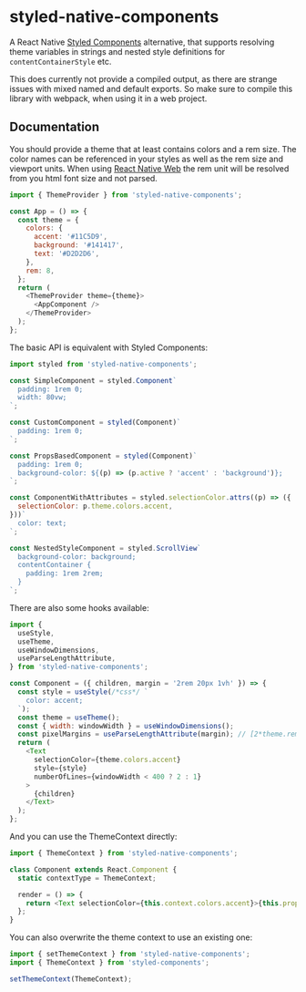 # styled-native-components

A React Native [Styled Components](https://www.styled-components.com) alternative, that supports resolving theme variables in strings and nested style definitions for `contentContainerStyle` etc.

This does currently not provide a compiled output, as there are strange issues with mixed named and default exports. So make sure to compile this library with webpack, when using it in a web project.

## Documentation

You should provide a theme that at least contains colors and a rem size. The color names can be referenced in your styles as well as the rem size and viewport units. When using [React Native Web](https://www.github.com/necolas/react-native-web) the rem unit will be resolved from you html font size and not parsed.

```js
import { ThemeProvider } from 'styled-native-components';

const App = () => {
  const theme = {
    colors: {
      accent: '#11C5D9',
      background: '#141417',
      text: '#D2D2D6',
    },
    rem: 8,
  };
  return (
    <ThemeProvider theme={theme}>
      <AppComponent />
    </ThemeProvider>
  );
};
```

The basic API is equivalent with Styled Components:

```js
import styled from 'styled-native-components';

const SimpleComponent = styled.Component`
  padding: 1rem 0;
  width: 80vw;
`;

const CustomComponent = styled(Component)`
  padding: 1rem 0;
`;

const PropsBasedComponent = styled(Component)`
  padding: 1rem 0;
  background-color: ${(p) => (p.active ? 'accent' : 'background')};
`;

const ComponentWithAttributes = styled.selectionColor.attrs((p) => ({
  selectionColor: p.theme.colors.accent,
}))`
  color: text;
`;

const NestedStyleComponent = styled.ScrollView`
  background-color: background;
  contentContainer {
    padding: 1rem 2rem;
  }
`;
```

There are also some hooks available:

```js
import {
  useStyle,
  useTheme,
  useWindowDimensions,
  useParseLengthAttribute,
} from 'styled-native-components';

const Component = ({ children, margin = '2rem 20px 1vh' }) => {
  const style = useStyle(/*css*/ `
    color: accent;
  `);
  const theme = useTheme();
  const { width: windowWidth } = useWindowDimensions();
  const pixelMargins = useParseLengthAttribute(margin); // [2*theme.rem, 20, windowWidth/100, 20 ]
  return (
    <Text
      selectionColor={theme.colors.accent}
      style={style}
      numberOfLines={windowWidth < 400 ? 2 : 1}
    >
      {children}
    </Text>
  );
};
```

And you can use the ThemeContext directly:

```js
import { ThemeContext } from 'styled-native-components';

class Component extends React.Component {
  static contextType = ThemeContext;

  render = () => {
    return <Text selectionColor={this.context.colors.accent}>{this.props.children}</Text>;
  };
}
```

You can also overwrite the theme context to use an existing one:

```js
import { setThemeContext } from 'styled-native-components';
import { ThemeContext } from 'styled-components';

setThemeContext(ThemeContext);
```
